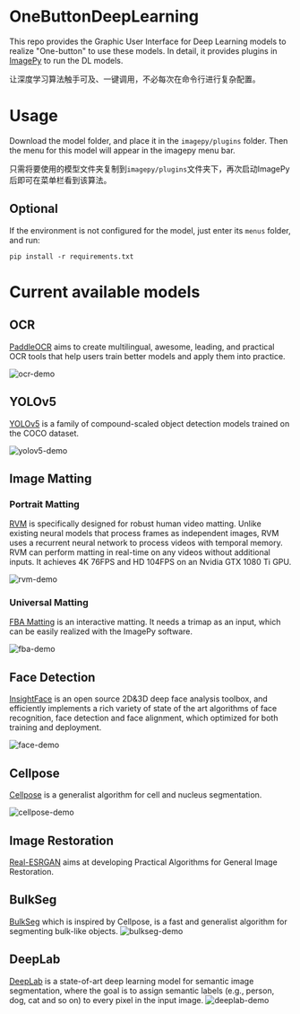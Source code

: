# OneButtonDeepLearning
This repo provides the Graphic User Interface for Deep Learning models to realize "One-button" to use these models.
In detail, it provides plugins in [ImagePy](https://github.com/Image-Py/imagepy) to run the DL models.

让深度学习算法触手可及、一键调用，不必每次在命令行进行复杂配置。

# Usage
Download the model folder, and place it in the `imagepy/plugins` folder.
Then the menu for this model will appear in the imagepy menu bar.

只需将要使用的模型文件夹复制到`imagepy/plugins`文件夹下，再次启动ImagePy后即可在菜单栏看到该算法。

## Optional 
If the environment is not configured for the model, just enter its `menus` folder, and run:
~~~~
pip install -r requirements.txt
~~~~ 

# Current available models

## OCR
[PaddleOCR](https://github.com/PaddlePaddle/PaddleOCR) aims to create multilingual, awesome, leading, and practical OCR tools that help users train better models and apply them into practice.

![ocr-demo](OCR/menus/OCR/demo.png)

## YOLOv5
[YOLOv5](https://github.com/ultralytics/yolov5) is a family of compound-scaled object detection models trained on the COCO dataset.

![yolov5-demo](YOLOv5/menus/YOLOv5/demo.png)

## Image Matting

### Portrait Matting
[RVM](https://github.com/PeterL1n/RobustVideoMatting) is specifically designed for robust human video matting. Unlike existing neural models that process frames as independent images, RVM uses a recurrent neural network to process videos with temporal memory. RVM can perform matting in real-time on any videos without additional inputs. It achieves 4K 76FPS and HD 104FPS on an Nvidia GTX 1080 Ti GPU.

![rvm-demo](ImageMatting/menus/PortraitMatting/demo.png)

### Universal Matting
[FBA Matting](https://github.com/MarcoForte/FBA_Matting) is an interactive matting. It needs a trimap as an input, which can be easily realized with the ImagePy software.

![fba-demo](ImageMatting/menus/UniversalMatting/demo.png)

## Face Detection
[InsightFace](https://github.com/deepinsight/insightface) is an open source 2D&3D deep face analysis toolbox, and efficiently implements a rich variety of state of the art algorithms of face recognition, face detection and face alignment, which optimized for both training and deployment.

![face-demo](FaceAnalysis/menus/Face/demo.png)

## Cellpose
[Cellpose](https://github.com/MouseLand/cellpose) is a generalist algorithm for cell and nucleus segmentation.

![cellpose-demo](Cellpose/menus/Cellpose/demo.png)

## Image Restoration
[Real-ESRGAN](https://github.com/xinntao/Real-ESRGAN) aims at developing Practical Algorithms for General Image Restoration.

## BulkSeg
[BulkSeg](https://github.com/qixinbo/BulkSeg) which is inspired by Cellpose, is a fast and generalist algorithm for segmenting bulk-like objects.
![bulkseg-demo](BulkSeg/menus/BulkSeg/demo.png)

## DeepLab
[DeepLab](https://github.com/pytorch/vision/blob/master/torchvision/models/segmentation/deeplabv3.py) is a state-of-art deep learning model for semantic image segmentation, where the goal is to assign semantic labels (e.g., person, dog, cat and so on) to every pixel in the input image.
![deeplab-demo](DeepLab/menus/DeepLab/demo.png)